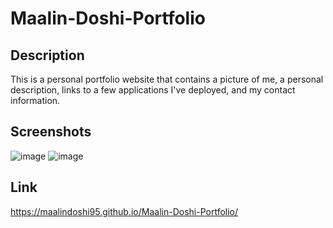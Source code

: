 # Maalin-Doshi-Portfolio

## Description
This is a personal portfolio website that contains a picture of me, a personal description, links to a few applications I've deployed, and my contact information.

## Screenshots
![image](https://user-images.githubusercontent.com/102562039/186277153-0950a971-a014-4a7f-a441-bd47706f60b9.png)
![image](https://user-images.githubusercontent.com/102562039/186277211-04f59a6a-1ee4-4bbd-ba89-b08c6c1d4408.png)

## Link
https://maalindoshi95.github.io/Maalin-Doshi-Portfolio/
